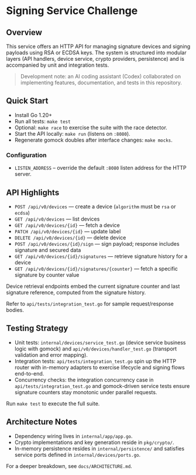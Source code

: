 # Signing Service Challenge

## Overview
This service offers an HTTP API for managing signature devices and signing payloads using RSA or ECDSA keys. The system is structured into modular layers (API handlers, device service, crypto providers, persistence) and is accompanied by unit and integration tests.

> Development note: an AI coding assistant (Codex) collaborated on implementing features, documentation, and tests in this repository.

## Quick Start
- Install Go 1.20+
- Run all tests: `make test`
- Optional: `make race` to exercise the suite with the race detector.
- Start the API locally: `make run` (listens on `:8080`).
- Regenerate gomock doubles after interface changes: `make mocks`.

### Configuration
- `LISTEN_ADDRESS` – override the default `:8080` listen address for the HTTP server.

## API Highlights
- `POST /api/v0/devices` — create a device (`algorithm` must be `rsa` or `ecdsa`)
- `GET /api/v0/devices` — list devices
- `GET /api/v0/devices/{id}` — fetch a device
- `PATCH /api/v0/devices/{id}` — update label
- `DELETE /api/v0/devices/{id}` — delete device
- `POST /api/v0/devices/{id}/sign` — sign payload; response includes signature and secured data
- `GET /api/v0/devices/{id}/signatures` — retrieve signature history for a device
- `GET /api/v0/devices/{id}/signatures/{counter}` — fetch a specific signature by counter value

Device retrieval endpoints embed the current signature counter and last signature reference, computed from the signature history.

Refer to `api/tests/integration_test.go` for sample request/response bodies.

## Testing Strategy
- Unit tests: `internal/devices/service_test.go` (device service business logic with gomock) and `api/v0/devices/handler_test.go` (transport validation and error mapping).
- Integration tests: `api/tests/integration_test.go` spin up the HTTP router with in-memory adapters to exercise lifecycle and signing flows end-to-end.
- Concurrency checks: the integration concurrency case in `api/tests/integration_test.go` and gomock-driven service tests ensure signature counters stay monotonic under parallel requests.

Run `make test` to execute the full suite.

## Architecture Notes
- Dependency wiring lives in `internal/app/app.go`.
- Crypto implementations and key generation reside in `pkg/crypto/`.
- In-memory persistence resides in `internal/persistence/` and satisfies service ports defined in `internal/devices/ports.go`.

For a deeper breakdown, see `docs/ARCHITECTURE.md`.
